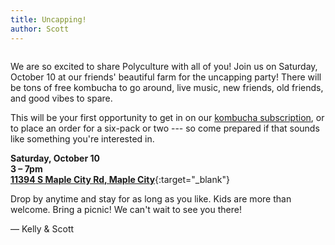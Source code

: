 ```yaml
---
title: Uncapping!
author: Scott
---
```


<figure class="content-figure narrow">
  <img src="{{ site.imagePath }}/blog/uncapping.jpg" alt="">
</figure>

We are so excited to share Polyculture with all of you! Join us on Saturday, October 10 at our friends' beautiful farm for the uncapping party! There will be tons of free kombucha to go around, live music, new friends, old friends, and good vibes to spare.

This will be your first opportunity to get in on our [kombucha subscription](/buy), or to place an order for a six-pack or two --- so come prepared if that sounds like something you're interested in.

**Saturday, October 10**  
**3 &ndash; 7pm**  
[**11394 S Maple City Rd, Maple City**](https://goo.gl/maps/oq2wZrvimrB2){:target="_blank"}

Drop by anytime and stay for as long as you like. Kids are more than welcome. Bring a picnic! We can't wait to see you there!

&mdash; Kelly & Scott
